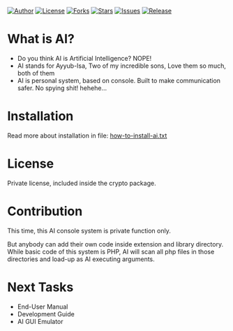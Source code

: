 [![Author](https://img.shields.io/badge/author-9r3i-lightgrey.svg)](https://github.com/9r3i)
[![License](https://img.shields.io/badge/license-Private_License-green.svg)](https://github.com/9r3i/ai4.6/blob/master/license.txt)
[![Forks](https://img.shields.io/github/forks/9r3i/ai4.6.svg)](https://github.com/9r3i/ai4.6/network)
[![Stars](https://img.shields.io/github/stars/9r3i/ai4.6.svg)](https://github.com/9r3i/ai4.6/stargazers)
[![Issues](https://img.shields.io/github/issues/9r3i/ai4.6.svg)](https://github.com/9r3i/ai4.6/issues)
[![Release](https://img.shields.io/github/release/9r3i/ai4.6.svg)](https://github.com/9r3i/ai4.6/releases)


# What is AI?
- Do you think AI is Artificial Intelligence? NOPE!
- AI stands for Ayyub-Isa, Two of my incredible sons, Love them so much, both of them
- AI is personal system, based on console. Built to make communication safer. No spying shit! hehehe...

# Installation
Read more about installation in file:
[how-to-install-ai.txt](https://github.com/9r3i/ai/blob/master/how-to-install-ai.txt)

# License
Private license, included inside the crypto package.

# Contribution
This time, this AI console system is private function only.

But anybody can add their own code inside extension and library directory. While basic code of this system is PHP, AI will scan all php files in those directories and load-up as AI executing arguments.

# Next Tasks
- End-User Manual
- Development Guide
- AI GUI Emulator


